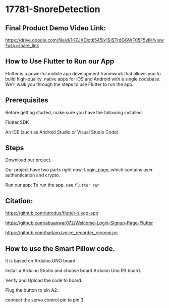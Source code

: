 # 17781-SnoreDetection

## Final Product Demo Video Link:
https://drive.google.com/file/d/1KZJXDlotk545lx1SISTrdGGWF05F5yIH/view?usp=share_link

## How to Use Flutter to Run our App

Flutter is a powerful mobile app development framework that allows you to build high-quality, native apps for iOS and Android with a single codebase. We'll walk you through the steps to use Flutter to run the app.

## Prerequisites
Before getting started, make sure you have the following installed:

Flutter SDK

An IDE (such as Android Studio or Visual Studio Code)


## Steps

Download our project. 

Our project have two parts right now: Login_page, which contains user authentication and crypto.

Run our app: To run the app, use `flutter run`


## Citation:
https://github.com/utrodus/flutter-sleep-app

https://github.com/abuanwar072/Welcome-Login-Signup-Page-Flutter

https://github.com/harlanx/voice_recorder_recognizer


## How to use the Smart Pillow code.

It is based on Arduino UNO board.

Install a Arduino Studio and choose board Arduino Uno R3 board.

Verify and Upload the code to board.

Plug the button to pin A2.

connect the servo control pin to pin 3. 

